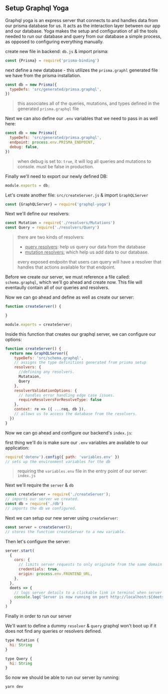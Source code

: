 ## Setup Graphql Yoga

Graphql yoga is an express server that connects to and handles data from our prisma database for us. It acts as the interaction layer between our app and our database.  Yoga makes the setup and configuration of all the tools needed to run our database and query from our database a simple process, as opposed to configuring everything manually. 

create new file in backend: `db.js` & import prisma:

```js
const {Prisma} = require('prisma-binding')
```

next define a new database - this utilizes the `prisma.graphl` generated file we have from the prisma installation. 

```js
const db = new Prisma({
  typeDefs: 'src/generated/primsa.graphql',
})
```

> this associates all of the queries, mutations, and types defined in the generated `prisma.graphql` file

Next we can also define our `.env` variables that we need to pass in as well here:

```js
const db = new Prisma({
  typeDefs: 'src/generated/primsa.graphql',
  endpoint: process.env.PRISMA_ENDPOINT,
  debug: false,
})
```

> when debug is set to: `true`, it will log all queries and mutations to console. must be false in production.



Finally we'll need to export our newly defined DB:

```js
module.exports = db;
```





Let's create another file: `src/createServer.js` & import `GraphQLServer`

```js
const {GraphQLServer} = require('graphql-yoga')
```



Next we'll define our resolvers:

```js
const Mutation = require('./resolvers/Mutations')
const Query = require('./resolvers/Query')
```



>  there are two kinds of resolvers:
>
> - <u>query resolvers</u>: help us query our data from the database
> - <u>mutation resolvers:</u> which help us add data to our database. 
>
> every exposed endpoitn that users can query will have a resolver that handles that actions available for that endpoint. 



Before we create our server, we must reference a file called: `schema.graphql`, which we'll go ahead and create now. This file will eventaully contain all of our queries and resolvers. 



Now we can go ahead and define as well as create our server:

```js
function createServer() {

}

module.exports = createServer;
```



Inside this function that creates our graphql server, we can configure our options:

```js
function createServer() {
  return new GraphQLServer({
    typeDefs: 'src/schema.graphql',
    // assigns the type definitions generated from prisma setup
    resolvers: {
      //defining any resolvers.
      Mutataion,
      Query
    },
    resolverValidationOptions: {
      // handles error handling edge case issues.
      requireResolversForResolveType: false
    },
    context: re => ({ ...req, db }),
    // allows us to access the database from the resolvers.
  })
}
```





Now we can go ahead and configure our backend's `index.js`:

first thing we'll do is make sure our `.env` variables are available to our application: 

```js
require('dotenv').config({ path: 'variables.env' })
// sets up the environment variables for the db
```

> requiring the `variables.env` file in the entry point of our server: `index.js`



Next we'll require the `server` & `db`

```js
const createServer = require('./createServer');
// imports our server we created.
const db = require('./db')
// imports the db we configured.
```



Next we can setup our new server using `createServer`:

```js
const server = createServer();
// stores the function createServer to a new variable.
```



Then let's configure the server:

```js
server.start(
  {
    cors: {
      // limits server requests to only originate from the same domain & require credentials
      credentials: true,
      origin: process.env.FRONTEND_URL,
    },
  },
  deets => {
    // logs server details to a clickable link in terminal when server boots up.
    console.log('Server is now running on port http://localhost:${deets.port}')
  }
)
```





Finally in order to run our server

We'll want to define a dummy `resolver` & `query` graphql won't boot up if it does not find any queries or resolvers defined. 

```js
type Mutation {
  hi: String
}

type Query {
  hi: String
}
```



So now we should be able to run our server by running: 

```shell
yarn dev
```

